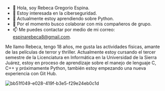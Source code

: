 - 👋 Hola, soy Rebeca Gregorio Espina.
- 👀 Estoy interesada en la ciberseguridad.
- 🌱 Actualmente estoy aprendiendo sobre Python.
- 💞️ Por el momento busco colaborar con mis compañeros de grupo.
- 📫 Me puedes contactar por medio de mi correo: espinarebeca8@gmail.com.

Me llamo Rebeca, tengo 18 años, me gusta las actividades físicas,
amante de las películas de terror y thriller. Actualmente estoy cursando 
el tercer semestre de la Licenciatura en Informática en la Universidad de la Sierra Juárez, 
estoy en proceso de aprendizaje sobre el manejo de lenguaje C, C++ y próximamente Python, 
también estoy empezando una nueva experiencia con Git Hub.

![bb51f049-e028-419f-b3e5-f29e24eb0c1d](https://github.com/user-attachments/assets/31d65504-cbf2-4f91-84c8-6914406e6b74)
